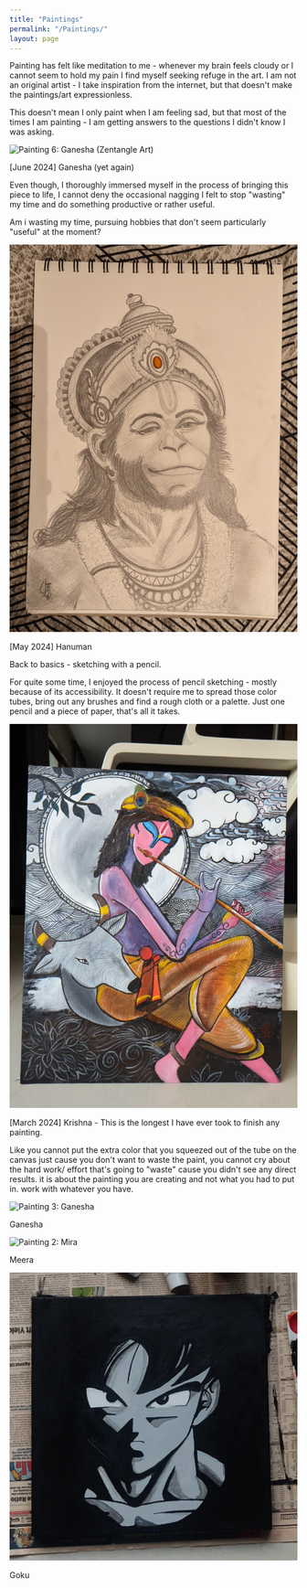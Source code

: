 ```yaml
---
title: "Paintings"
permalink: "/Paintings/"
layout: page
---
```

Painting has felt like meditation to me - whenever my brain feels cloudy or I cannot seem to hold my pain I find myself seeking refuge in the art. I am not an original artist - I take inspiration from the internet, but that doesn't make the paintings/art expressionless. 

This doesn't mean I only paint when I am feeling sad, but that most of the times I am painting - I am getting answers to the questions I didn't know I was asking.

![Painting 6: Ganesha (Zentangle Art)](/assets/Painting_Pictures/PXL_20240602_052935925.jpg)

[June 2024] Ganesha (yet again)

Even though, I thoroughly immersed myself in the process of bringing this piece to life, I cannot deny the occasional nagging I felt to stop "wasting" my time and do something productive or rather useful. 

Am i wasting my time, pursuing hobbies that don't seem particularly "useful" at the moment?

![Painting 5: Hanuman](assets/Painting_Pictures/PXL_20240602_151804775~2.jpg)

[May 2024] Hanuman 

Back to basics - sketching with a pencil. 

For quite some time, I enjoyed the process of pencil sketching - mostly because of its accessibility. It doesn't require me to spread those color tubes, bring out any brushes and find a rough cloth or a palette. Just one pencil and a piece of paper, that's all it takes. 

![Painting 4: Krishna](/assets/Painting_Pictures/PXL_20240310_112623616_exported_1705_1710074062089.jpg)

[March 2024] Krishna - This is the longest I have ever took to finish any painting. 

Like you cannot put the extra color that you squeezed out of the tube on the canvas just cause you don't want to waste the paint, you cannot cry about the hard work/ effort that's going to "waste" cause you didn't see any direct results. it is about the painting you are creating and not what you had to put in. work with whatever you have. 

![Painting 3: Ganesha](/assets/Painting_Pictures/Ganesha.jpg)

Ganesha

![Painting 2: Mira](/assets/Painting_Pictures/Mira.jpg)

Meera 

![Painting 1: Goku](/assets/Goku.jpg)

Goku 
